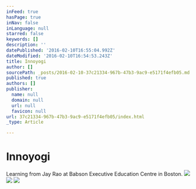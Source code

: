 ```yaml
---
inFeed: true
hasPage: true
inNav: false
inLanguage: null
starred: false
keywords: []
description: ''
datePublished: '2016-02-10T16:55:04.992Z'
dateModified: '2016-02-10T16:54:53.243Z'
title: Innoyogi
author: []
sourcePath: _posts/2016-02-10-37c21334-967b-47b3-9ac9-e5171f4efb05.md
published: true
authors: []
publisher:
  name: null
  domain: null
  url: null
  favicon: null
url: 37c21334-967b-47b3-9ac9-e5171f4efb05/index.html
_type: Article

---
```

# Innoyogi

Learning from Jay Rao at Babson Executive Education Centre in Boston.
![](https://the-grid-user-content.s3-us-west-2.amazonaws.com/8989906e-a989-4830-b926-4ff51a9ce188.jpg)
![](https://the-grid-user-content.s3-us-west-2.amazonaws.com/dd3cf237-2363-46c6-bad4-9af6d8a59617.jpg)
![](https://the-grid-user-content.s3-us-west-2.amazonaws.com/c2d8eb51-5510-4c72-b8b8-852fec79aa86.jpg)